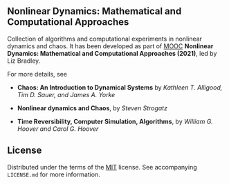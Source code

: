 ## Nonlinear Dynamics: Mathematical and Computational Approaches

Collection of algorithms and computational experiments in nonlinear dynamics and chaos. It has been developed as part of [MOOC](https://www.complexityexplorer.org/courses/136-nonlinear-dynamics-mathematical-and-computational-approaches) __Nonlinear Dynamics: Mathematical and Computational Approaches (2021)__, led by Liz Bradley.

For more details, see
 - __Chaos: An Introduction to Dynamical Systems__ by _Kathleen T. Alligood, Tim D. Sauer, and James A. Yorke_

- __Nonlinear dynamics and Chaos__, by _Steven Strogatz_

- __Time Reversibility, Computer Simulation, Algorithms__, by _William G. Hoover and Carol G. Hoover_

## License

Distributed under the terms of the [MIT](https://choosealicense.com/licenses/mit/) license. See accompanying `LICENSE.md` for more information.
